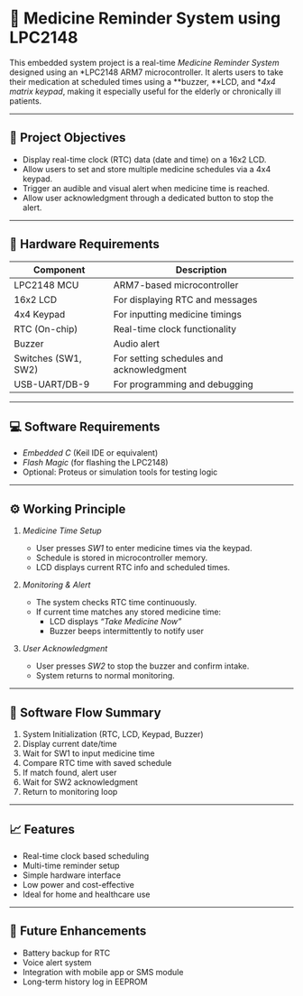 # 💊 Medicine Reminder System using LPC2148

This embedded system project is a real-time *Medicine Reminder System* designed using an *LPC2148 ARM7 microcontroller. It alerts users to take their medication at scheduled times using a **buzzer, **LCD, and **4x4 matrix keypad*, making it especially useful for the elderly or chronically ill patients.

---

## 🎯 Project Objectives

- Display real-time clock (RTC) data (date and time) on a 16x2 LCD.
- Allow users to set and store multiple medicine schedules via a 4x4 keypad.
- Trigger an audible and visual alert when medicine time is reached.
- Allow user acknowledgment through a dedicated button to stop the alert.

---

## 🔧 Hardware Requirements

| Component         | Description                      |
|------------------|----------------------------------|
| LPC2148 MCU      | ARM7-based microcontroller       |
| 16x2 LCD         | For displaying RTC and messages  |
| 4x4 Keypad       | For inputting medicine timings   |
| RTC (On-chip)    | Real-time clock functionality    |
| Buzzer           | Audio alert                      |
| Switches (SW1, SW2) | For setting schedules and acknowledgment |
| USB-UART/DB-9    | For programming and debugging    |

---

## 💻 Software Requirements

- *Embedded C* (Keil IDE or equivalent)
- *Flash Magic* (for flashing the LPC2148)
- Optional: Proteus or simulation tools for testing logic

---

## ⚙ Working Principle

1. *Medicine Time Setup*  
   - User presses *SW1* to enter medicine times via the keypad.  
   - Schedule is stored in microcontroller memory.  
   - LCD displays current RTC info and scheduled times.

2. *Monitoring & Alert*  
   - The system checks RTC time continuously.  
   - If current time matches any stored medicine time:  
     - LCD displays *“Take Medicine Now”*  
     - Buzzer beeps intermittently to notify user

3. *User Acknowledgment*  
   - User presses *SW2* to stop the buzzer and confirm intake.  
   - System returns to normal monitoring.

---

## 📑 Software Flow Summary

1. System Initialization (RTC, LCD, Keypad, Buzzer)  
2. Display current date/time  
3. Wait for SW1 to input medicine time  
4. Compare RTC time with saved schedule  
5. If match found, alert user  
6. Wait for SW2 acknowledgment  
7. Return to monitoring loop

---

## 📈 Features

- Real-time clock based scheduling  
- Multi-time reminder setup  
- Simple hardware interface  
- Low power and cost-effective  
- Ideal for home and healthcare use

---

## 🔮 Future Enhancements

- Battery backup for RTC  
- Voice alert system  
- Integration with mobile app or SMS module  
- Long-term history log in EEPROM
